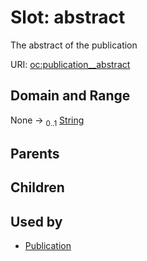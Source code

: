 
# Slot: abstract


The abstract of the publication

URI: [oc:publication__abstract](http://w3id.org/ontogpt/ontology-class-templatepublication__abstract)


## Domain and Range

None &#8594;  <sub>0..1</sub> [String](types/String.md)

## Parents


## Children


## Used by

 * [Publication](Publication.md)
